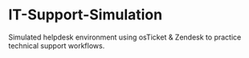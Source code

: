 # IT-Support-Simulation
Simulated helpdesk environment using osTicket &amp; Zendesk to practice technical support workflows.
